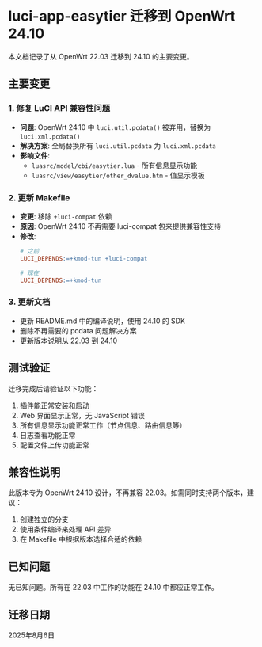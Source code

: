 # luci-app-easytier 迁移到 OpenWrt 24.10

本文档记录了从 OpenWrt 22.03 迁移到 24.10 的主要变更。

## 主要变更

### 1. 修复 LuCI API 兼容性问题
- **问题**: OpenWrt 24.10 中 `luci.util.pcdata()` 被弃用，替换为 `luci.xml.pcdata()`
- **解决方案**: 全局替换所有 `luci.util.pcdata` 为 `luci.xml.pcdata`
- **影响文件**:
  - `luasrc/model/cbi/easytier.lua` - 所有信息显示功能
  - `luasrc/view/easytier/other_dvalue.htm` - 值显示模板

### 2. 更新 Makefile
- **变更**: 移除 `+luci-compat` 依赖
- **原因**: OpenWrt 24.10 不再需要 luci-compat 包来提供兼容性支持
- **修改**:
  ```makefile
  # 之前
  LUCI_DEPENDS:=+kmod-tun +luci-compat
  
  # 现在
  LUCI_DEPENDS:=+kmod-tun
  ```

### 3. 更新文档
- 更新 README.md 中的编译说明，使用 24.10 的 SDK
- 删除不再需要的 pcdata 问题解决方案
- 更新版本说明从 22.03 到 24.10

## 测试验证

迁移完成后请验证以下功能：
1. 插件能正常安装和启动
2. Web 界面显示正常，无 JavaScript 错误
3. 所有信息显示功能正常工作（节点信息、路由信息等）
4. 日志查看功能正常
5. 配置文件上传功能正常

## 兼容性说明

此版本专为 OpenWrt 24.10 设计，不再兼容 22.03。如需同时支持两个版本，建议：
1. 创建独立的分支
2. 使用条件编译来处理 API 差异
3. 在 Makefile 中根据版本选择合适的依赖

## 已知问题

无已知问题。所有在 22.03 中工作的功能在 24.10 中都应正常工作。

## 迁移日期

2025年8月6日
